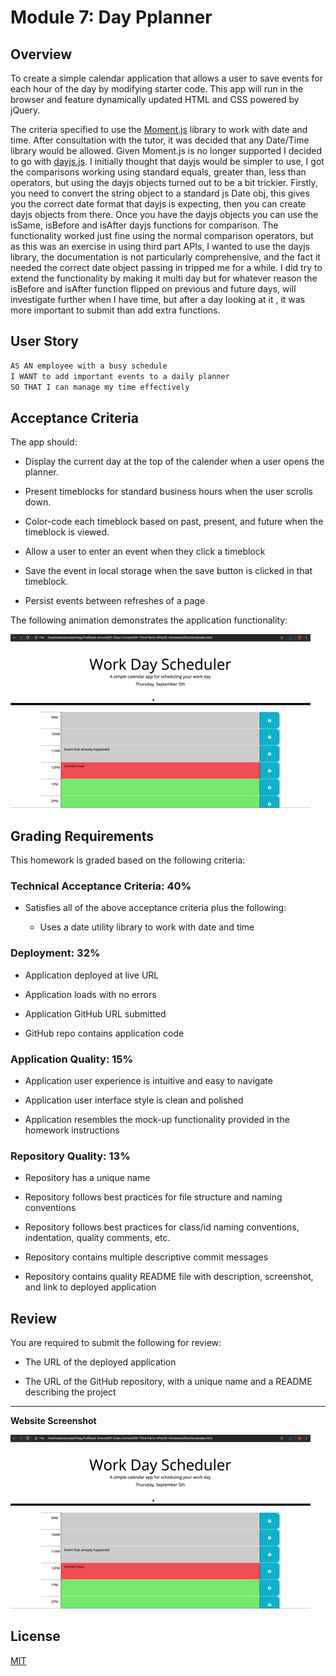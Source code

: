 # Module 7: Day Pplanner

## Overview

To create a simple calendar application that allows a user to save events for each hour of the day by modifying starter code. This app will run in the browser and feature dynamically updated HTML and CSS powered by jQuery.

The criteria specified to use the [Moment.js](https://momentjs.com/) library to work with date and time. After consultation with the tutor, it was decided that any Date/Time library would be allowed. Given Moment.js is no longer supported I decided to go with [dayjs.js](https://day.js.org). I initially thought that dayjs would be simpler to use, I got the comparisons working using standard equals, greater than, less than operators, but using the dayjs objects turned out to be a bit trickier. Firstly, you need to convert the string object to a standard js Date obj, this gives you the correct date format that dayjs is expecting, then you can create dayjs objects from there. Once you have the dayjs objects you can use the isSame, isBefore and isAfter dayjs functions for comparison. The functionality worked just fine using the normal comparison operators, but as this was an exercise in using third part APIs, I wanted to use the dayjs library, the documentation is not particularly comprehensive, and the fact it needed the correct date object passing in tripped me for a while. I did try to extend the functionality by making it multi day but for whatever reason the isBefore and isAfter function flipped on previous and future days, will investigate further when I have time, but after a day looking at it , it was more important to submit than add extra functions.


## User Story

```md
AS AN employee with a busy schedule
I WANT to add important events to a daily planner
SO THAT I can manage my time effectively
```
 
## Acceptance Criteria

The app should:

* Display the current day at the top of the calender when a user opens the planner.
 
* Present timeblocks for standard business hours when the user scrolls down.
 
* Color-code each timeblock based on past, present, and future when the timeblock is viewed.
 
* Allow a user to enter an event when they click a timeblock

* Save the event in local storage when the save button is clicked in that timeblock.

* Persist events between refreshes of a page

The following animation demonstrates the application functionality:

![A user clicks on slots on the color-coded calendar and edits the events.](./images/05-third-party-apis-homework-demo.gif)


## Grading Requirements

This homework is graded based on the following criteria: 

### Technical Acceptance Criteria: 40%

* Satisfies all of the above acceptance criteria plus the following:

  * Uses a date utility library to work with date and time

### Deployment: 32%

* Application deployed at live URL

* Application loads with no errors

* Application GitHub URL submitted

* GitHub repo contains application code

### Application Quality: 15%

* Application user experience is intuitive and easy to navigate

* Application user interface style is clean and polished

* Application resembles the mock-up functionality provided in the homework instructions

### Repository Quality: 13%

* Repository has a unique name

* Repository follows best practices for file structure and naming conventions

* Repository follows best practices for class/id naming conventions, indentation, quality comments, etc.

* Repository contains multiple descriptive commit messages

* Repository contains quality README file with description, screenshot, and link to deployed application

## Review

You are required to submit the following for review:

* The URL of the deployed application

* The URL of the GitHub repository, with a unique name and a README describing the project

---

**Website Screenshot**

![Day Planner!](/assets/images/05-third-party-apis-homework-demo.gif "Day Planner website")

## License

[MIT](https://choosealicense.com/licenses/mit/)

